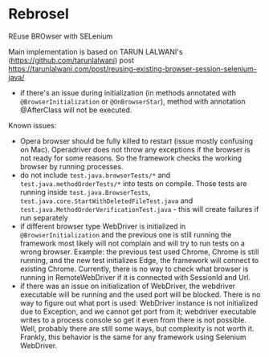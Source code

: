 # Rebrosel

REuse BROwser with SELenium

Main implementation is based on TARUN LALWANI's (https://github.com/tarunlalwani) post 
https://tarunlalwani.com/post/reusing-existing-browser-session-selenium-java/ 

- if there's an issue during initialization (in methods annotated with `@BrowserInitialization` or `@OnBrowserStar`), 
  method with annotation @AfterClass will not be executed.

Known issues:
- Opera browser should be fully killed to restart (issue mostly confusing on Mac). Operadriver does not throw any 
  exceptions if the browser is not ready for some reasons. So the framework checks the working browser by running 
  processes. 
- do not include `test.java.browserTests/*` and `test.java.methodOrderTests/*` into tests on compile. Those tests are 
  running inside `test.java.BrowserTests`, `test.java.core.StartWithDeletedFileTest.java` and 
  `test.java.MethodOrderVerificationTest.java` - this will create failures if run separately
- if different browser type WebDriver is initialized in `@BrowserInitialization` and the previous one is still running 
the framework most likely will not complain and will try to run tests on a wrong browser. Example: the 
  previous test used Chrome, Chrome is still running, and the new test initializes Edge, the framework 
  will connect to existing Chrome. Currently, there is no way to check what browser is running in RemoteWebDriver if 
  it is connected with SessionId and Url.
- if there was an issue on initialization of WebDriver, the webdriver executable will be running and the used port will 
be blocked. There is no way to figure out what port is used: WebDriver instance is not initialized due to Exception, 
  and we cannot get port from it; webdriver executable writes to a process console so get it even from there is not 
  possible. Well, probably there are still some ways, but complexity is not worth it. Frankly, this behavior is the 
  same for any framework using Selenium WebDriver.
  



                                        